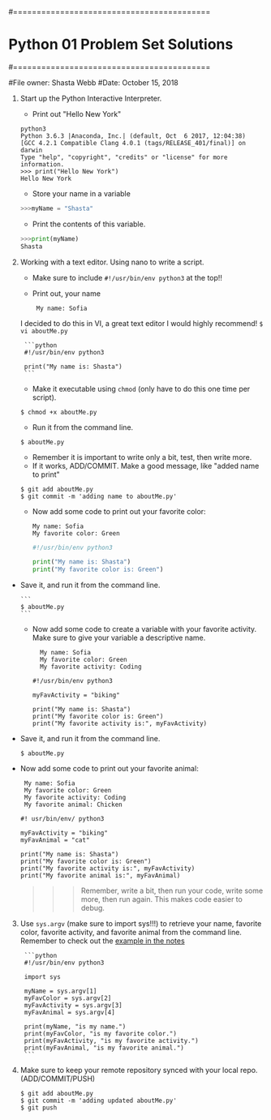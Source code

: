 #==========================================
# Python 01 Problem Set Solutions
#==========================================

#File owner: 	Shasta Webb
#Date: 			October 15, 2018

1. Start up the Python Interactive Interpreter. 

	- Print out "Hello New York"

	```
	python3
	Python 3.6.3 |Anaconda, Inc.| (default, Oct  6 2017, 12:04:38) 
	[GCC 4.2.1 Compatible Clang 4.0.1 (tags/RELEASE_401/final)] on darwin
	Type "help", "copyright", "credits" or "license" for more information.
	>>> print("Hello New York")
	Hello New York
	```
    - Store your name in a variable

	```python
	>>>myName = "Shasta"
	```

    - Print the contents of this variable.

	```python
	>>>print(myName)
	Shasta
	```

2. Working with a text editor. Using nano to write a script. 
   - Make sure to include `#!/usr/bin/env python3` at the top!! 
   - Print out, your name  
   
        ```
         My name: Sofia
        ```

	I decided to do this in VI, a great text editor I would highly recommend!
		```
		$ vi aboutMe.py
		```

		```python
		#!/usr/bin/env python3

		print("My name is: Shasta")
		```
 
    - Make it executable using `chmod` (only have to do this one time per script).

	```
	$ chmod +x aboutMe.py
	```

    - Run it from the command line. 

	```
	$ aboutMe.py
	```
	- Remember it is important to write only a bit, test, then write more.
	- If it works, ADD/COMMIT. Make a good message, like "added name to print"

	```
	$ git add aboutMe.py
	$ git commit -m 'adding name to aboutMe.py'
	```

    - Now add some code to print out your favorite color:  
  
         ```
         My name: Sofia
         My favorite color: Green
        ```
		
		```python
		#!/usr/bin/env python3

		print("My name is: Shasta")
        print("My favorite color is: Green")
		```

  - Save it, and run it from the command line. 

		```
		$ aboutMe.py
		```

	- Now add some code to create a variable with your favorite activity. Make sure to give your variable a descriptive name.

       ```
         My name: Sofia
         My favorite color: Green
         My favorite activity: Coding
        ```

		```python3
		#!/usr/bin/env python3

		myFavActivity = "biking"
		
		print("My name is: Shasta")
		print("My favorite color is: Green")
		print("My favorite activity is:", myFavActivity)
		```
   - Save it, and run it from the command line. 

		```
		$ aboutMe.py
		```
	
   - Now add some code to print out your favorite animal:      
        
        ```
         My name: Sofia
         My favorite color: Green
         My favorite activity: Coding
         My favorite animal: Chicken
        ```
		
		```python3
		#! usr/bin/env/ python3
	
		myFavActivity = "biking"
		myFavAnimal = "cat"

		print("My name is: Shasta")
		print("My favorite color is: Green")
		print("My favorite activity is:", myFavActivity)
		print("My favorite animal is:", myFavAnimal)
		```
		
        >>>  Remember, write a bit, then run your code, write some more, then run again. This makes code easier to debug. 

3. Use `sys.argv` (make sure to import sys!!!) to retrieve your name, favorite color, favorite activity, and favorite animal from the command line. Remember to check out the [example in the notes](https://github.com/prog4biol/pfb2018#command-line-parameters-a-special-built-in-list)

		```python
		#!/usr/bin/env python3
		
		import sys
		
		myName = sys.argv[1]
		myFavColor = sys.argv[2]
		myFavActivity = sys.argv[3]
		myFavAnimal = sys.argv[4]

		print(myName, "is my name.")
		print(myFavColor, "is my favorite color.")
		print(myFavActivity, "is my favorite activity.")
		print(myFavAnimal, "is my favorite animal.")
		```

5. Make sure to keep your remote repository synced with your local repo. (ADD/COMMIT/PUSH)

	```
	$ git add aboutMe.py
	$ git commit -m 'adding updated aboutMe.py'
	$ git push
	```
